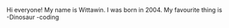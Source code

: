 Hi everyone!
My name is Wittawin.
I was born in 2004.
My favourite thing is
-Dinosaur
-coding
<!---
witzard/witzard is a ✨ special ✨ repository because its `README.md` (this file) appears on your GitHub profile.
You can click the Preview link to take a look at your changes.
--->
